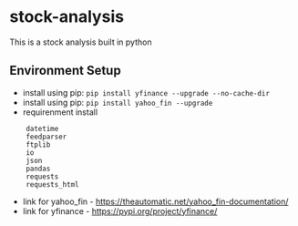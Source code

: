 # stock-analysis
This is a stock analysis built in python


## Environment Setup
- install using pip: ```pip install yfinance --upgrade --no-cache-dir```
- install using pip: ```pip install yahoo_fin --upgrade```
- requirenment install
```
    datetime
    feedparser
    ftplib
    io
    json
    pandas
    requests
    requests_html
```
- link for yahoo_fin - https://theautomatic.net/yahoo_fin-documentation/
- link for yfinance - https://pypi.org/project/yfinance/